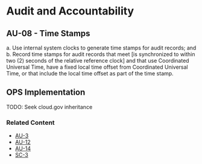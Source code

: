 # Audit and Accountability
## AU-08 - Time Stamps

a. Use internal system clocks to generate time stamps for audit records; and
b. Record time stamps for audit records that meet [is synchronized to within two (2) seconds of the relative reference clock] and that use Coordinated Universal Time, have a fixed local time offset from Coordinated Universal Time, or that include the local time offset as part of the time stamp.

## OPS Implementation

TODO: Seek cloud.gov inheritance

### Related Content

* [AU-3](au-03/index.md)
* [AU-12](au-12/index.md)
* [AU-14](au-14/index.md)
* [SC-3](sc-45/index.md)
